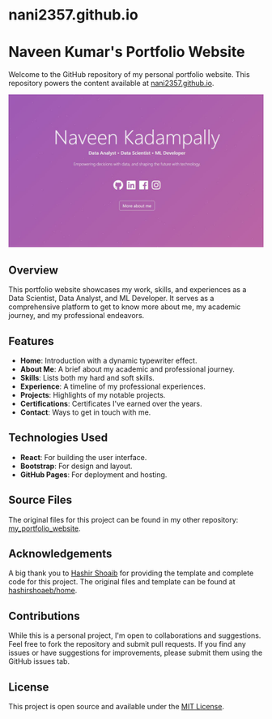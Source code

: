 # nani2357.github.io

# Naveen Kumar's Portfolio Website

Welcome to the GitHub repository of my personal portfolio website. This repository powers the content available at [nani2357.github.io](https://nani2357.github.io/).

![Website Screenshot](https://github.com/nani2357/nani2357.github.io/blob/73e023f70cf35a4844aac0c0addb5078a2f25a48/social-image.png)

## Overview

This portfolio website showcases my work, skills, and experiences as a Data Scientist, Data Analyst, and ML Developer. It serves as a comprehensive platform to get to know more about me, my academic journey, and my professional endeavors.

## Features

- **Home**: Introduction with a dynamic typewriter effect.
- **About Me**: A brief about my academic and professional journey.
- **Skills**: Lists both my hard and soft skills.
- **Experience**: A timeline of my professional experiences.
- **Projects**: Highlights of my notable projects.
- **Certifications**: Certificates I've earned over the years.
- **Contact**: Ways to get in touch with me.

## Technologies Used

- **React**: For building the user interface.
- **Bootstrap**: For design and layout.
- **GitHub Pages**: For deployment and hosting.

## Source Files

The original files for this project can be found in my other repository: [my_portfolio_website](https://github.com/nani2357/my_portfolio_website).

## Acknowledgements

A big thank you to [Hashir Shoaib](https://github.com/hashirshoaeb) for providing the template and complete code for this project. The original files and template can be found at [hashirshoaeb/home](https://github.com/hashirshoaeb/home).

## Contributions

While this is a personal project, I'm open to collaborations and suggestions. Feel free to fork the repository and submit pull requests. If you find any issues or have suggestions for improvements, please submit them using the GitHub issues tab.

## License

This project is open source and available under the [MIT License](LICENSE).
